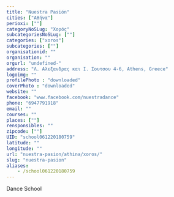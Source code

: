 ```yaml
---
title: "Nuestra Pasión"
cities: ["Αθήνα"]
perioxi: [""]
categoryNoSLug: "Χορός"
subcategoriesNoSLug: [""]
categories: ["xoros"]
subcategories: [""]
organisationid: ""
organisation: ""
orgurl: "undefined-"
address: "Λ. Αλεξανδρας και Ι. Σουτσου 4-6, Athens, Greece"
logoimg: ""
profilePhoto : "downloaded"
coverPhoto : "downloaded"
website: ""
facebook: "www.facebook.com/nuestradance"
phone: "6947791918"
email: ""
courses: ""
places: [""]
rensponsibles: ""
zipcode: [""]
UID: "school061220180759"
latitude: ""
longitude: ""
url: "nuestra-pasion/athina/xoros/"
slug: "nuestra-pasion"
aliases:
    - /school061220180759
---
```





Dance School